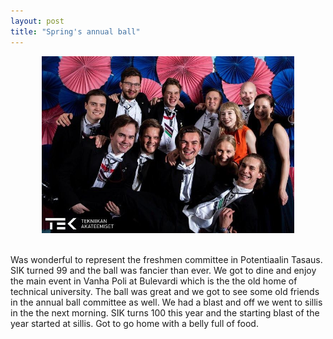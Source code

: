 ```yaml
---
layout: post
title: "Spring's annual ball"
---
```


<div style="text-align:center;">
    <img style="width:80%" src="/assets/vujukuva.JPG">
</div>
<br>

Was wonderful to represent the freshmen committee in Potentiaalin Tasaus. SIK turned 99 and the ball was fancier than ever. We got to dine and enjoy the main event in Vanha Poli at Bulevardi which is the the old home of technical university. The ball was great and we got to see some old friends in the annual ball committee as well. We had a blast and off we went to sillis in the the next morning. SIK turns 100 this year and the starting blast of the year started at sillis. Got to go home with a belly full of food.